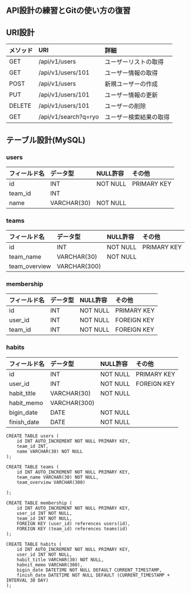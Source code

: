 ## API設計の練習とGitの使い方の復習

## URI設計
|メソッド|URI|詳細|
|:----|:----|:----|
|GET|/api/v1/users|ユーザーリストの取得|
|GET|/api/v1/users/101|ユーザー情報の取得|
|POST|/api/v1/users|新規ユーザーの作成|
|PUT|/api/v1/users/101|ユーザー情報の更新|
|DELETE|/api/v1/users/101|ユーザーの削除|
|GET|/api/v1/search?q=ryo|ユーザー検索結果の取得|


## テーブル設計(MySQL)

### users
|フィールド名|データ型|NULL許容|その他|
|:----|:----|:----|:----|
|id|INT|NOT NULL|PRIMARY KEY|
|team_id|INT|
|name|VARCHAR(30)|NOT NULL|


### teams
|フィールド名|データ型|NULL許容|その他|
|:----|:----|:----|:----|
|id|INT|NOT NULL|PRIMARY KEY|
|team_name|VARCHAR(30)|NOT NULL| |
|team_overview|VARCHAR(300)| | |


### membership
|フィールド名|データ型|NULL許容|その他|
|:----|:----|:----|:----|
|id|INT|NOT NULL|PRIMARY KEY|
|user_id|INT|NOT NULL|FOREIGN KEY|
|team_id|INT|NOT NULL|FOREIGN KEY|


### habits
|フィールド名|データ型|NULL許容|その他|
|:----|:----|:----|:----|
|id|INT|NOT NULL|PRIMARY KEY|
|user_id|INT|NOT NULL|FOREIGN KEY|
|habit_title|VARCHAR(30)|NOT NULL| |
|habit_memo|VARCHAR(300)| | |
|bigin_date|DATE|NOT NULL| |
|finish_date|DATE|NOT NULL| |

```
CREATE TABLE users (
    id INT AUTO_INCREMENT NOT NULL PRIMARY KEY,
    team_id INT,
    name VARCHAR(30) NOT NULL
);

```

```
CREATE TABLE teams (
    id INT AUTO_INCREMENT NOT NULL PRIMARY KEY,
    team_name VARCHAR(30) NOT NULL,
    team_overview VARCHAR(300)

);
```
```
CREATE TABLE membership (
    id INT AUTO_INCREMENT NOT NULL PRIMARY KEY,
    user_id INT NOT NULL,
    team_id INT NOT NULL,
    FOREIGN KEY (user_id) references users(id),
    FOREIGN KEY (team_id) references teams(id)
);

```
```
CREATE TABLE habits (
    id INT AUTO_INCREMENT NOT NULL PRIMARY KEY,
    user_id INT NOT NULL,
    habit_title VARCHAR(30) NOT NULL,
    habnit_memo VARCHAR(300),
    bigin_date DATETIME NOT NULL DEFAULT CURRENT_TIMESTAMP,
    finish_date DATETIME NOT NULL DEFAULT (CURRENT_TIMESTAMP + INTERVAL 30 DAY)
);

```

